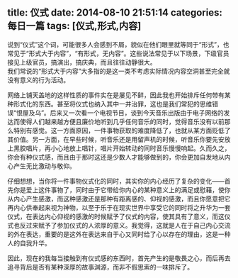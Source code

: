 title: 仪式
date: 2014-08-10 21:51:14
categories: 每日一篇
tags: [仪式,形式,内容]
---
说到“仪式”这个词，可能很多人会感到不屑，貌似在他们眼里就等同于“形式”，也常见于“形式大于内容”，“有形式，无内容”。这些说法常见于以下场景，下级官员接见上级官员，搞演出，搞庆典，而且往往动静很大。  
我们常说的“形式大于内容”大多指的是这一类不考虑实际情况内容空洞甚至完全就没有意义的行为活动。  

网络上铺天盖地的这样性质的事件实在是屡见不鲜，因此我也开始排斥任何带有某种形式化的东西。甚至将仪式也纳入其中一并治罪，这也是我们常犯的思维错误“恨屋及乌”。后来又一次看一个电视节目，谈到今天音乐出版由于电子网络的发达而使得人们越来越方便且廉价地听到几乎任何音乐的同时，觉得音乐没有以前那么特别有感觉。这一方面原因，一件事物获取的难度降低了，也就从某方面贬低了其价值。另一方面，在早些时候，听音乐还是用留声机的时候，听音乐你要先安放上黑胶唱片，再小心地放上唱针，唱片开始转动的同时音乐慢慢响起。久而久之，你会有种仪式感，而且由于那时这还是少数人才能够做到的，你会更加自发地从内心产生无比激动与敬仰。  

仔细想想，当你将一件事物仪式化的同时，其实你的内心经历了复杂的变化——首先你是爱上这件事物了，同时由于它带给你内心的某种意义上的满足或慰藉，使你从内心产生感激，而这种感激还是那种有距离感的、仰视的感激，而且你愿意把它再内心供奉起来视为神物，以至于乐于在现实世界中享受它的同时将之升华为一套仪式，在表达内心仰视的感激的时候赋予了仪式的内容，使其具有了意义，而这仪式也反过来赋予了参加仪式的人浓厚的意义。我觉得，这就是人在于自己内心交流的外在表达，重要的是这外在表达来自于心又同时给了心以存在的理由，这是一种人的自我升华。  

因此，现在的我每当接触到有仪式感的东西时，首先产生的是敬畏之心，而后再去追寻背后是否有某种深厚的故事渊源，而非不假思索的一味排斥了。